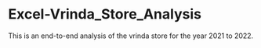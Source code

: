 # Excel-Vrinda_Store_Analysis
This is an end-to-end analysis of the vrinda store for the year 2021 to 2022.
